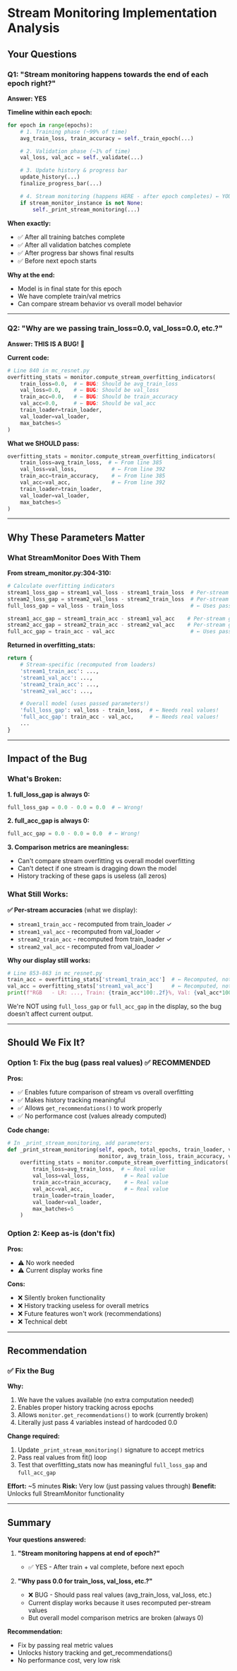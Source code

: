 # Stream Monitoring Implementation Analysis

## Your Questions

### Q1: "Stream monitoring happens towards the end of each epoch right?"

**Answer: YES**

**Timeline within each epoch:**
```python
for epoch in range(epochs):
    # 1. Training phase (~99% of time)
    avg_train_loss, train_accuracy = self._train_epoch(...)

    # 2. Validation phase (~1% of time)
    val_loss, val_acc = self._validate(...)

    # 3. Update history & progress bar
    update_history(...)
    finalize_progress_bar(...)

    # 4. Stream monitoring (happens HERE - after epoch completes) ← YOUR QUESTION
    if stream_monitor_instance is not None:
        self._print_stream_monitoring(...)
```

**When exactly:**
- ✅ After all training batches complete
- ✅ After all validation batches complete
- ✅ After progress bar shows final results
- ✅ Before next epoch starts

**Why at the end:**
- Model is in final state for this epoch
- We have complete train/val metrics
- Can compare stream behavior vs overall model behavior

---

### Q2: "Why are we passing train_loss=0.0, val_loss=0.0, etc.?"

**Answer: THIS IS A BUG!** 🐛

**Current code:**
```python
# Line 840 in mc_resnet.py
overfitting_stats = monitor.compute_stream_overfitting_indicators(
    train_loss=0.0,  # ← BUG: Should be avg_train_loss
    val_loss=0.0,    # ← BUG: Should be val_loss
    train_acc=0.0,   # ← BUG: Should be train_accuracy
    val_acc=0.0,     # ← BUG: Should be val_acc
    train_loader=train_loader,
    val_loader=val_loader,
    max_batches=5
)
```

**What we SHOULD pass:**
```python
overfitting_stats = monitor.compute_stream_overfitting_indicators(
    train_loss=avg_train_loss,  # ← From line 385
    val_loss=val_loss,           # ← From line 392
    train_acc=train_accuracy,    # ← From line 385
    val_acc=val_acc,             # ← From line 392
    train_loader=train_loader,
    val_loader=val_loader,
    max_batches=5
)
```

---

## Why These Parameters Matter

### What StreamMonitor Does With Them

**From stream_monitor.py:304-310:**
```python
# Calculate overfitting indicators
stream1_loss_gap = stream1_val_loss - stream1_train_loss  # Per-stream gap
stream2_loss_gap = stream2_val_loss - stream2_train_loss  # Per-stream gap
full_loss_gap = val_loss - train_loss                     # ← Uses passed params!

stream1_acc_gap = stream1_train_acc - stream1_val_acc    # Per-stream gap
stream2_acc_gap = stream2_train_acc - stream2_val_acc    # Per-stream gap
full_acc_gap = train_acc - val_acc                        # ← Uses passed params!
```

**Returned in overfitting_stats:**
```python
return {
    # Stream-specific (recomputed from loaders)
    'stream1_train_acc': ...,
    'stream1_val_acc': ...,
    'stream2_train_acc': ...,
    'stream2_val_acc': ...,

    # Overall model (uses passed parameters!)
    'full_loss_gap': val_loss - train_loss,  # ← Needs real values!
    'full_acc_gap': train_acc - val_acc,     # ← Needs real values!
    ...
}
```

---

## Impact of the Bug

### What's Broken:

**1. full_loss_gap is always 0:**
```python
full_loss_gap = 0.0 - 0.0 = 0.0  # ← Wrong!
```

**2. full_acc_gap is always 0:**
```python
full_acc_gap = 0.0 - 0.0 = 0.0  # ← Wrong!
```

**3. Comparison metrics are meaningless:**
- Can't compare stream overfitting vs overall model overfitting
- Can't detect if one stream is dragging down the model
- History tracking of these gaps is useless (all zeros)

### What Still Works:

**✅ Per-stream accuracies** (what we display):
- `stream1_train_acc` - recomputed from train_loader ✓
- `stream1_val_acc` - recomputed from val_loader ✓
- `stream2_train_acc` - recomputed from train_loader ✓
- `stream2_val_acc` - recomputed from val_loader ✓

**Why our display still works:**
```python
# Line 853-863 in mc_resnet.py
train_acc = overfitting_stats['stream1_train_acc']  # ← Recomputed, not from params
val_acc = overfitting_stats['stream1_val_acc']      # ← Recomputed, not from params
print(f"RGB   - LR: ..., Train: {train_acc*100:.2f}%, Val: {val_acc*100:.2f}%")
```

We're NOT using `full_loss_gap` or `full_acc_gap` in the display, so the bug doesn't affect current output.

---

## Should We Fix It?

### Option 1: Fix the bug (pass real values) ✅ **RECOMMENDED**

**Pros:**
- ✅ Enables future comparison of stream vs overall overfitting
- ✅ Makes history tracking meaningful
- ✅ Allows `get_recommendations()` to work properly
- ✅ No performance cost (values already computed)

**Code change:**
```python
# In _print_stream_monitoring, add parameters:
def _print_stream_monitoring(self, epoch, total_epochs, train_loader, val_loader,
                             monitor, avg_train_loss, train_accuracy, val_loss, val_acc):
    overfitting_stats = monitor.compute_stream_overfitting_indicators(
        train_loss=avg_train_loss,  # ← Real value
        val_loss=val_loss,           # ← Real value
        train_acc=train_accuracy,    # ← Real value
        val_acc=val_acc,             # ← Real value
        train_loader=train_loader,
        val_loader=val_loader,
        max_batches=5
    )
```

### Option 2: Keep as-is (don't fix)

**Pros:**
- ⚠️ No work needed
- ⚠️ Current display works fine

**Cons:**
- ❌ Silently broken functionality
- ❌ History tracking useless for overall metrics
- ❌ Future features won't work (recommendations)
- ❌ Technical debt

---

## Recommendation

### ✅ Fix the Bug

**Why:**
1. We have the values available (no extra computation needed)
2. Enables proper history tracking across epochs
3. Allows `monitor.get_recommendations()` to work (currently broken)
4. Literally just pass 4 variables instead of hardcoded 0.0

**Change required:**
1. Update `_print_stream_monitoring()` signature to accept metrics
2. Pass real values from fit() loop
3. Test that overfitting_stats now has meaningful `full_loss_gap` and `full_acc_gap`

**Effort:** ~5 minutes
**Risk:** Very low (just passing values through)
**Benefit:** Unlocks full StreamMonitor functionality

---

## Summary

**Your questions answered:**

1. **"Stream monitoring happens at end of epoch?"**
   - ✅ YES - After train + val complete, before next epoch

2. **"Why pass 0.0 for train_loss, val_loss, etc.?"**
   - ❌ BUG - Should pass real values (avg_train_loss, val_loss, etc.)
   - Current display works because it uses recomputed per-stream values
   - But overall model comparison metrics are broken (always 0)

**Recommendation:**
- Fix by passing real metric values
- Unlocks history tracking and get_recommendations()
- No performance cost, very low risk
